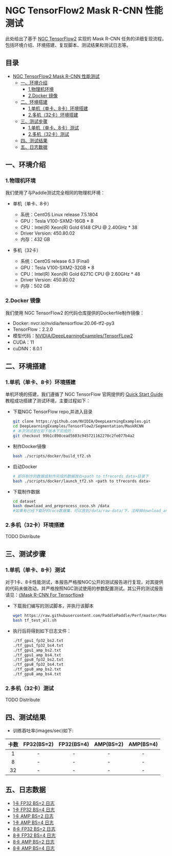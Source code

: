 # NGC TensorFlow2 Mask R-CNN 性能测试

此处给出了基于 [NGC TensorFlow2](https://github.com/NVIDIA/DeepLearningExamples/tree/master/TensorFlow2/Segmentation/MaskRCNN) 实现的 Mask R-CNN 任务的详细复现流程，包括环境介绍、环境搭建、复现脚本、测试结果和测试日志等。

<!-- omit in toc -->
## 目录
- [NGC TensorFlow2 Mask R-CNN 性能测试](#ngc-tensorflow2-mask-r-cnn-性能测试)
  - [一、环境介绍](#一环境介绍)
    - [1.物理机环境](#1物理机环境)
    - [2.Docker 镜像](#2docker-镜像)
  - [二、环境搭建](#二环境搭建)
    - [1.单机（单卡、8卡）环境搭建](#1单机单卡8卡环境搭建)
    - [2.多机（32卡）环境搭建](#2多机32卡环境搭建)
  - [三、测试步骤](#三测试步骤)
    - [1.单机（单卡、8卡）测试](#1单机单卡8卡测试)
    - [2.多机（32卡）测试](#2多机32卡测试)
  - [四、测试结果](#四测试结果)
  - [五、日志数据](#五日志数据)

## 一、环境介绍

### 1.物理机环境

我们使用了与Paddle测试完全相同的物理机环境：

- 单机（单卡、8卡）
  - 系统：CentOS Linux release 7.5.1804
  - GPU：Tesla V100-SXM2-16GB * 8
  - CPU：Intel(R) Xeon(R) Gold 6148 CPU @ 2.40GHz * 38
  - Driver Version: 450.80.02
  - 内存：432 GB

- 多机（32卡）
  - 系统：CentOS release 6.3 (Final)
  - GPU：Tesla V100-SXM2-32GB * 8
  - CPU：Intel(R) Xeon(R) Gold 6271C CPU @ 2.60GHz * 48
  - Driver Version: 450.80.02
  - 内存：502 GB

### 2.Docker 镜像

我们使用 NGC TensorFlow2 的代码仓库提供的Dockerfile制作镜像：

- Docker: nvcr.io/nvidia/tensorflow:20.06-tf2-py3
- TensorFlow：2.2.0
- 模型代码：[NVIDIA/DeepLearningExamples/TensorFLow2](https://github.com/NVIDIA/DeepLearningExamples/tree/master/TensorFlow2/Segmentation/MaskRCNN)
- CUDA：11
- cuDNN：8.0.1

## 二、环境搭建

### 1.单机（单卡、8卡）环境搭建

单机环境的搭建，我们遵循了 NGC TensorFlow 官网提供的 [Quick Start Guide](https://github.com/NVIDIA/DeepLearningExamples/tree/master/TensorFlow2/Segmentation/MaskRCNN#quick-start-guide) 教程成功搭建了测试环境，主要过程如下：

- 下载NGC TensorFlow repo,并进入目录

   ```bash
   git clone https://github.com/NVIDIA/DeepLearningExamples.git
   cd DeepLearningExamples/TensorFlow2/Segmentation/MaskRCNN
   # 本次测试是在如下版本下完成的：
   git checkout 99b1c898cead5603c945721162270c2fe077b4a2
   ```

- 制作Docker镜像

   ```bash
   bash ./scripts/docker/build_tf2.sh
   ```

- 启动Docker

   ```bash
   # 即将制作的数据或制作完成的数据放在<path to tfrecords data>目录下
   bash ./scripts/docker/launch_tf2.sh <path to tfrecords data>
   ```
   
- 下载制作数据

  ```bash
  cd dataset
  bash download_and_preprocess_coco.sh /data
  #如果有已经下载好的coco数据集，可以放到/data/raw-data/下，注释掉download_and_preprocess_coco.sh脚本中download相关行，然后再执行脚本。可以省去下载时间。
  ```

### 2.多机（32卡）环境搭建

TODO Distribute

## 三、测试步骤

### 1.单机（单卡、8卡）测试

对于1卡、8卡性能测试，本报告严格按NGC公开的测试报告进行复现，对其提供的代码未做改动，并严格按照NGC测试使用的参数配置测试。其公开的测试报告请见：[《Mask R-CNN For Tensorflow》](https://github.com/NVIDIA/DeepLearningExamples/tree/master/TensorFlow2/Segmentation/MaskRCNN#quick-start-guide)

- 下载我们编写的测试脚本，并执行该脚本

   ```bash
   wget https://raw.githubusercontent.com/PaddlePaddle/Perf/master/MaskRCNN/OtherReports/TensorFlow/scripts/tf_test_all.sh
   bash tf_test_all.sh
   ```

- 执行后将得到如下日志文件：

   ```bash
   ./tf_gpu1_fp32_bs2.txt
   ./tf_gpu1_fp32_bs4.txt
   ./tf_gpu1_amp_bs2.txt
   ./tf_gpu1_amp_bs4.txt
   ./tf_gpu8_fp32_bs2.txt
   ./tf_gpu8_fp32_bs4.txt
   ./tf_gpu8_amp_bs2.txt
   ./tf_gpu8_amp_bs4.txt
   ```

### 2.多机（32卡）测试

TODO Distribute

## 四、测试结果

- 训练吞吐率(images/sec)如下:

|卡数 | FP32(BS=2) | FP32(BS=4) | AMP(BS=2) | AMP(BS=4)|
|:-----:|:-----:|:-----:|:-----:|:-----:|
|1 | - | - | - | - |
|8 | - | - | - | - |
|32 | - | - | - | - |

## 五、日志数据
- [1卡 FP32 BS=2 日志](./logs/tf_gpu1_fp32_bs2.txt)
- [1卡 FP32 BS=4 日志](./logs/tf_gpu1_fp32_bs4.txt)
- [1卡 AMP BS=2 日志](./logs/tf_gpu1_amp_bs2.txt)
- [1卡 AMP BS=4 日志](./logs/tf_gpu1_amp_bs4.txt)
- [8卡 FP32 BS=2 日志](./logs/tf_gpu8_fp32_bs2.txt)
- [8卡 FP32 BS=4 日志](./logs/tf_gpu8_fp32_bs4.txt)
- [8卡 AMP BS=2 日志](./logs/tf_gpu8_amp_bs2.txt)
- [8卡 AMP BS=4 日志](./logs/tf_gpu8_amp_bs4.txt)
